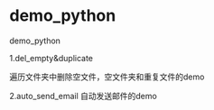 # demo_python
demo_python

1.del_empty&duplicate

遍历文件夹中删除空文件，空文件夹和重复文件的demo

2.auto_send_email
自动发送邮件的demo

